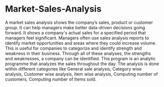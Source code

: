 # Market-Sales-Analysis
A market sales analysis shows the company’s sales, product or customer group. It can help managers make better data-driven decisions going forward. It shows a company's actual sales for a specified period that managers feel significant. Managers often use sales analysis reports to identify market opportunities and areas where they could increase volume. This is useful for companies to categorize and identify strength and weakness in their business. Through all of these analyses, the strengths and weaknesses, a company can be identified. This program is an analytic programme that analyzes the sales throughout the day. The analysis is done within different categories like General sale analysis, Category wise analysis, Customer wise analysis, Item wise analysis, Computing number of customers, Computing number of Items sold.
